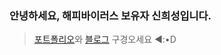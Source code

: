 ### 안녕하세요, 해피바이러스 보유자 신희성입니다.

> [포트폴리오](https://www.rallit.com/hub/resumes/1308132)와 [블로그](https://slog.super.site/) 구경오세요 ◄:•D

